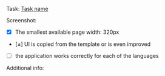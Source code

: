 Task: [Task name](https://github.com/Leaf-up/E-com/issues/1)

Screenshot:

- [x] The smallest available page width: 320px
- [±] UI is copied from the template or is even improved
- [ ] the application works correctly for each of the languages

Additional info:
